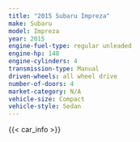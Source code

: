 ```yaml
---
title: "2015 Subaru Impreza"
make: Subaru
model: Impreza
year: 2015
engine-fuel-type: regular unleaded
engine-hp: 148
engine-cylinders: 4
transmission-type: Manual
driven-wheels: all wheel drive
number-of-doors: 4
market-category: N/A
vehicle-size: Compact
vehicle-style: Sedan
---
```


{{< car_info >}}
